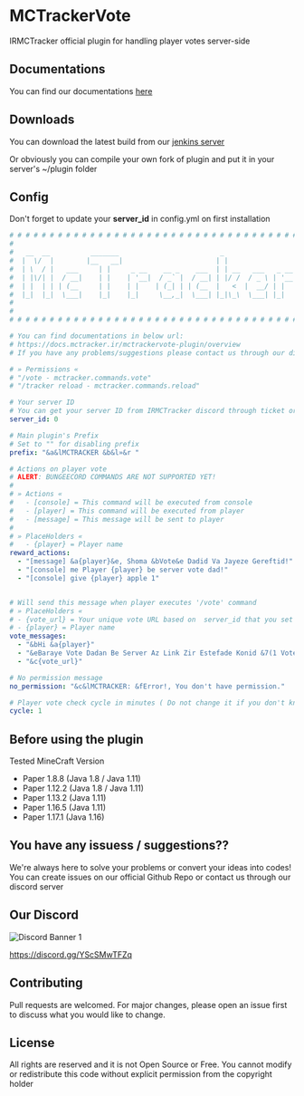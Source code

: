 # MCTrackerVote

IRMCTracker official plugin for handling player votes server-side

## Documentations
You can find our documentations [here](https://docs.mctracker.ir/mctrackervote-plugin/overview)

## Downloads

You can download the latest build from our [jenkins server](https://builds.alijk.ir/job/MCTrackerVote/) 

Or obviously you can compile your own fork of plugin and put it in your server's ~/plugin folder 

## Config
Don't forget to update your **server_id** in config.yml on first installation
```yaml
# # # # # # # # # # # # # # # # # # # # # # # # # # # # # # # # # # # # # # # # # # # # # # # # # # # # # #
#                                                                                                         # 
#   __  __          _______                         _                   __      __          _             #
#  |  \/  |        |__   __|                       | |                  \ \    / /         | |            #
#  | \  / |   ___     | |     _ __    __ _    ___  | | __   ___   _ __   \ \  / /    ___   | |_    ___    #
#  | |\/| |  / __|    | |    | '__|  / _` |  / __| | |/ /  / _ \ | '__|   \ \/ /    / _ \  | __|  / _ \   #
#  | |  | | | (__     | |    | |    | (_| | | (__  |   <  |  __/ | |       \  /    | (_) | | |_  |  __/   #
#  |_|  |_|  \___|    |_|    |_|     \__,_|  \___| |_|\_\  \___| |_|        \/      \___/   \__|  \___|   #
#                                                                                                         #
#                                                                                    v 1.4.0 - production #
# # # # # # # # # # # # # # # # # # # # # # # # # # # # # # # # # # # # # # # # # # # # # # # # # # # # # #

# You can find documentations in below url:
# https://docs.mctracker.ir/mctrackervote-plugin/overview
# If you have any problems/suggestions please contact us through our discord server

# » Permissions «
# "/vote - mctracker.commands.vote"
# "/tracker reload - mctracker.commands.reload"

# Your server ID
# You can get your server ID from IRMCTracker discord through ticket or our public API or McTracker.iR Website URL (If you know about it)
server_id: 0

# Main plugin's Prefix
# Set to "" for disabling prefix
prefix: "&a&lMCTRACKER &b&l»&r "

# Actions on player vote
# ALERT: BUNGEECORD COMMANDS ARE NOT SUPPORTED YET!
#
# » Actions «
#   - [console] = This command will be executed from console
#   - [player] = This command will be executed from player
#   - [message] = This message will be sent to player
#
# » PlaceHolders «
#   - {player} = Player name
reward_actions:
  - "[message] &a{player}&e, Shoma &bVote&e Dadid Va Jayeze Gereftid!"
  - "[console] me Player {player} be server vote dad!"
  - "[console] give {player} apple 1"


# Will send this message when player executes '/vote' command
# » PlaceHolders «
# - {vote_url} = Your unique vote URL based on  server_id that you set above
# - {player} = Player name
vote_messages:
  - "&bHi &a{player}"
  - "&eBaraye Vote Dadan Be Server Az Link Zir Estefade Konid &7(1 Vote per Day)"
  - "&c{vote_url}"

# No permission message
no_permission: "&c&lMCTRACKER: &fError!, You don't have permission."

# Player vote check cycle in minutes ( Do not change it if you don't know what is this )
cycle: 1
```
## Before using the plugin
Tested MineCraft Version
   - Paper 1.8.8 (Java 1.8 / Java 1.11)
   - Paper 1.12.2 (Java 1.8 / Java 1.11)
   - Paper 1.13.2 (Java 1.11)
   - Paper 1.16.5 (Java 1.11)
   - Paper 1.17.1 (Java 1.16)

## You have any issuess / suggestions??

We're always here to solve your problems or convert your ideas into codes! You can create issues on our official Github Repo or contact us through our discord server

## Our Discord
<img src="https://discordapp.com/api/guilds/866287155641843722/widget.png?style=banner1" alt="Discord Banner 1"/>

https://discord.gg/YScSMwTFZq

## Contributing

Pull requests are welcomed. For major changes, please open an issue first to discuss what you would like to change.

## License
All rights are reserved and it is not Open Source or Free. You cannot modify or redistribute this code without explicit permission from the copyright holder
